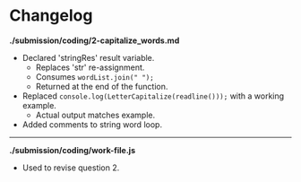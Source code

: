 # Changelog

**./submission/coding/2-capitalize_words.md**
* Declared 'stringRes' result variable.
	* Replaces 'str' re-assignment.
	* Consumes `wordList.join(" ");`
	* Returned at the end of the function.
* Replaced `console.log(LetterCapitalize(readline()));` with a working example.
	* Actual output matches example.
* Added comments to string word loop.

---

**./submission/coding/work-file.js**
* Used to revise question 2.